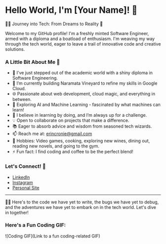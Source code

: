# Hello World, I'm [Your Name]! 🌟

👩‍💻 Journey into Tech: From Dreams to Reality 🚀

Welcome to my GitHub profile! I'm a freshly minted Software Engineer, armed with a diploma and a boatload of enthusiasm. I'm weaving my way through the tech world, eager to leave a trail of innovative code and creative solutions.

### A Little Bit About Me 🌈

- 🌟 I've just stepped out of the academic world with a shiny diploma in Software Engineering.
- 🚀 I’m currently building Naramata Vineyard to refine my skills in Google Cloud.
- 🌐 Passionate about web development, cloud magic, and everything in between.
- 🤖 Exploring AI and Machine Learning - fascinated by what machines can learn!
- 🧠 I believe in learning by doing, and I’m always up for a challenge.
- 💡 Open to collaborate on projects that make a difference.
- 📚 Eager to absorb advice and wisdom from seasoned tech wizards.
- 📫 Reach me at: erincronie@gmail.com
- 🎨 Hobbies: Video games, cooking, exploring new wines, dining out, reading new novels, and going to the gym.
- ⚡ Fun fact: I find coding and coffee to be the perfect blend!

### Let's Connect! 🤝

- [LinkedIn](https://www.linkedin.com/in/erin-cronie/)
- [Instagram](https://www.instagram.com/cloud9calm/)
- [Personal Site](https://erincronie.me/)

---

👩‍💻 Here's to the code we have yet to write, the bugs we have yet to debug, and the adventures we have yet to embark on in the tech world. Let's dive in together!

### Here's a Fun Coding GIF:

![Coding GIF](Link to a fun coding-related GIF)


